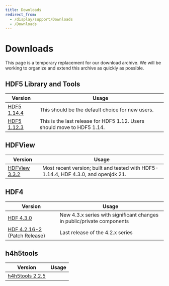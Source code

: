 ```yaml
---
title: Downloads
redirect_from: 
  - /display/support/Downloads
  - /Downloads
---
```


# Downloads 

This page is a temporary replacement for our download archive. We will be working to organize and extend this archive as quickly as possible. 

## HDF5 Library and Tools

| Version | Usage | 
| ---- | ----| 
| [HDF5 1.14.4](/hdf5/hdf5_1_14_4.md) | This should be the default choice for new users. | 
| [HDF5 1.12.3](/hdf5/hdf5_1_12_3.md) | This is the last release for HDF5 1.12. Users should move to HDF5 1.14. | 

## HDFView
 
| Version | Usage | 
| ---- | ----| 
| [HDFView 3.3.2](/hdfview/hdfview3_3_2.md) | Most recent version; built and tested with HDF5-1.14.4, HDF 4.3.0, and openjdk 21.  | 

## HDF4 

| Version | Usage | 
| ---- | ----| 
| [HDF 4.3.0](hdf4/hdf4_3_0.md) | New 4.3.x series with significant changes in public/private components | 
| [HDF 4.2.16-2](hdf4/hdf4_2_16-2.md) (Patch Release) | Last release of the 4.2.x series | 

## h4h5tools

| Version | Usage | 
| ---- | ----| 
| [h4h5tools 2.2.5](h4h5tools/h4h5tools_2_2_5.md) || 
